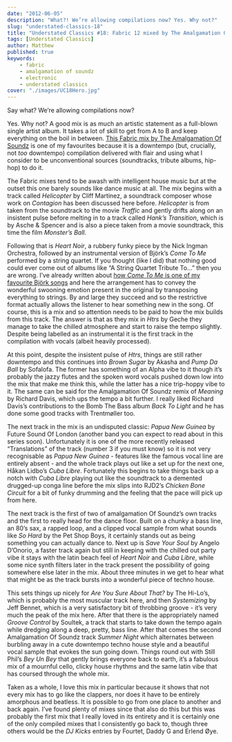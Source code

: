 ```yaml
---
date: "2012-06-05"
description: "What?! We’re allowing compilations now? Yes. Why not?"
slug: "understated-classics-18" 
title: "Understated Classics #18: Fabric 12 mixed by The Amalgamation Of Soundz"
tags: [Understated Classics]
author: Matthew
published: true
keywords:
    - fabric
    - amalgamation of soundz
    - electronic
    - understated classics
cover: "./images/UC18Hero.jpg"
---
```


Say what? We’re allowing compilations now?

Yes. Why not? A good mix is as much an artistic statement as a full-blown single artist album. It takes a lot of skill to get from A to B and keep everything on the boil in between. [This Fabric mix by The Amalgamation Of Soundz](http://www.fabriclondon.com/store/catalog/product/view/id/30/s/fabric-12/categories/8/) is one of my favourites because it is a downtempo (but, crucially, not _too_ downtempo) compilation delivered with flair and using what I consider to be unconventional sources (soundtracks, tribute albums, hip-hop) to do it.

The Fabric mixes tend to be awash with intelligent house music but at the outset this one barely sounds like dance music at all. The mix begins with a track called _Helicopter_ by Cliff Martinez, a soundtrack composer whose work on _Contagion_ has been discussed here before. _Helicopter_ is from taken from the soundtrack to the movie _Traffic_ and gently drifts along on an insistent pulse before melting in to a track called _Hank’s Transition_, which is by Asche & Spencer and is also a piece taken from a movie soundtrack, this time the film _Monster’s Ball_.

Following that is _Heart Noir_, a rubbery funky piece by the Nick Ingman Orchestra, followed by an instrumental version of Björk’s _Come To Me_ performed by a string quartet. If you thought (like I did) that nothing good could ever come out of albums like “A String Quartet Tribute To…” then you are wrong. I’ve already written about [how _Come To Me_ is one of my favourite Björk songs](uc15) and here the arrangement has to convey the wonderful swooning emotion present in the original by transposing everything to strings. By and large they succeed and so the restrictive format actually allows the listener to hear something new in the song. Of course, this is a mix and so attention needs to be paid to how the mix builds from this track. The answer is that as they mix in _Htrs_ by Geche they manage to take the chilled atmosphere and start to raise the tempo slightly. Despite being labelled as an instrumental it is the first track in the compilation with vocals (albeit heavily processed).

At this point, despite the insistent pulse of _Htrs_, things are still rather downtempo and this continues into _Brown Sugar_ by Akasha and _Pump Da Ball_ by Sofalofa. The former has something of an Alpha vibe to it though it’s probably the jazzy flutes and the spoken word vocals pushed down low into the mix that make me think this, while the latter has a nice trip-hoppy vibe to it. The same can be said for the Amalgamation Of Soundz remix of _Meaning_ by Richard Davis, which ups the tempo a bit further. I really liked Richard Davis’s contributions to the Bomb The Bass album _Back To Light_ and he has done some good tracks with Trentmøller too.

The next track in the mix is an undisputed classic: _Papua New Guinea_ by Future Sound Of London (another band you can expect to read about in this series soon). Unfortunately it is one of the more recently released “Translations” of the track (number 3 if you must know) so it is not very recognisable as _Papua New Guinea_ - features like the famous vocal line are entirely absent - and the whole track plays out like a set up for the next one, Håkan Lidbo’s _Cuba Libre_. Fortunately this begins to take things back up a notch with _Cuba Libre_ playing out like the soundtrack to a demented drugged-up conga line before the mix slips into RJD2’s _Chicken Bone Circuit_ for a bit of funky drumming and the feeling that the pace will pick up from here.

The next track is the first of two of amalgamation Of Soundz’s own tracks and the first to really head for the dance floor. Built on a chunky a bass line, an 80’s sax, a rapped loop, and a clipped vocal sample from what sounds like _So Hard_ by the Pet Shop Boys, it certainly stands out as being something you can actually dance to. Next up is _Save Your Soul_ by Angelo D’Onorio, a faster track again but still in keeping with the chilled out party vibe it stays with the latin beach feel of _Heart Noir_ and _Cuba Libre_, while some nice synth filters later in the track present the possibility of going somewhere else later in the mix. About three minutes in we get to hear what that might be as the track bursts into a wonderful piece of techno house.

This sets things up nicely for _Are You Sure About That?_ by The Hi-Lo’s, which is probably the most muscular track here, and then _Systemizing_ by Jeff Bennet, which is a very satisfactory bit of throbbing groove - it’s very much the peak of the mix here. After that there is the appropriately named _Groove Control_ by Soultek, a track that starts to take down the tempo again while dredging along a deep, pretty, bass line. After that comes the second Amalgamation Of Soundz track _Summer Night_ which alternates between burbling away in a cute downtempo techno house style and a beautiful vocal sample that evokes the sun going down. Things round out with Still Phil’s _Bey Un Bey_ that gently brings everyone back to earth, it’s a fabulous mix of a mournful cello, clicky house rhythms and the same latin vibe that has coursed through the whole mix.

Taken as a whole, I love this mix in particular because it shows that not every mix has to go like the clappers, nor does it  have to be entirely amorphous and beatless. It is possible to go from one place to another and back again. I’ve found plenty of mixes since that also do this but this was probably the first mix that I really loved in its entirety and it is certainly one of the only compiled mixes that I consistently go back to, though three others would be the _DJ Kicks_ entries by Fourtet, Daddy G and Erlend Øye.